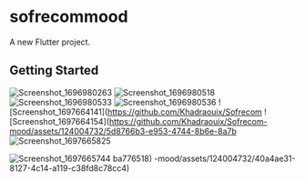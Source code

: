 # sofrecommood

A new Flutter project.

## Getting Started
![Screenshot_1696980263](https://github.com/Khadraouix/Sofrecom-mood/assets/124004732/b97b6dc7-148a-49e8-9e40-a1122386b6a7)
![Screenshot_1696980518](https://github.com/Khadraouix/Sofrecom-mood/assets/124004732/037270e2-7196-4125-af36-504fbb8c077e)
![Screenshot_1696980533](https://github.com/Khadraouix/Sofrecom-mood/assets/124004732/35a1fd7d-0515-4d69-b92e-778f779a252c)
![Screenshot_1696980536](https://github.com/Khadraouix/Sofrecom-mood/assets/124004732/9509f39d-0760-4b1e-8bbe-90be2731a0e6)
![Screenshot_1697664141](https://github.com/Khadraouix/Sofrecom
![Screenshot_1697664154](https://github.com/Khadraouix/Sofrecom-mood/assets/124004732/5d8766b3-e953-4744-8b6e-8a7b
![Screenshot_1697665825](https://github.com/Khadraouix/Sofrecom-mood/assets/124004732/0b1ed1e3-e0a2-427e-b6f5-771ba26dc0e1)

![Screenshot_1697665744](https://github.com/Khadraouix/Sofrecom-mood/assets/124004732/5d4b358f-6cd1-40a8-9701-4bb5e8fc5878)
ba776518)
-mood/assets/124004732/40a4ae31-8127-4c14-a119-c38fd8c78cc4)

